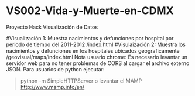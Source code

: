 # VS002-Vida-y-Muerte-en-CDMX
Proyecto Hack Visualización de Datos

#Visualización 1: Muestra nacimientos y defunciones por hospital por periodo de tiempo del 2011-2012 
/index.html
#Visulaización 2: Muestra los nacimientos y defunciones en los hospitales ubicados geograficamente
/geovisual/maps/index.html
Nota usuario chrome: Es necesario levantar un servidor web para no tener problemas de CORS al cargar el archivo externo JSON.
Para usuarios de python ejecutar: 
> python -m SimpleHTTPServer
o levantar el MAMP http://www.mamp.info/en/
